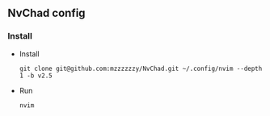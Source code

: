 ## NvChad config

### Install

- Install

  ```git clone git@github.com:mzzzzzzy/NvChad.git ~/.config/nvim --depth 1 -b v2.5```
- Run

  ```nvim```
